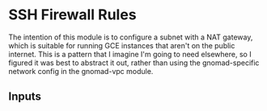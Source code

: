 # SSH Firewall Rules

The intention of this module is to configure a subnet with a NAT gateway, which is suitable for running GCE instances that aren't on the public internet. This is a pattern that I imagine I'm going to need elsewhere, so I figured it was best to abstract it out, rather than using the gnomad-specific network config in the gnomad-vpc module.

## Inputs
